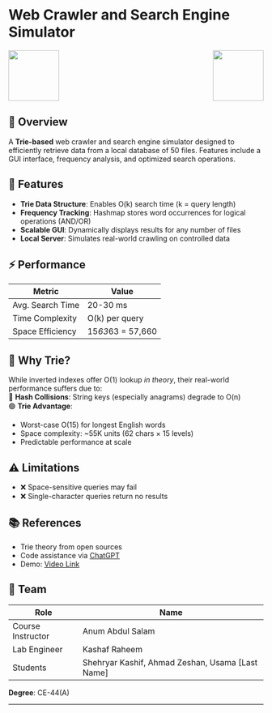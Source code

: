 # Web Crawler and Search Engine Simulator  

<img src="media/image1.png" width="100" height="100" align="left">
<img src="media/image2.png" width="100" height="100" align="right">

<br clear="both">

## 📌 Overview  
A **Trie-based** web crawler and search engine simulator designed to efficiently retrieve data from a local database of 50 files. Features include a GUI interface, frequency analysis, and optimized search operations.

## 🚀 Features  
- **Trie Data Structure**: Enables O(k) search time (k = query length)  
- **Frequency Tracking**: Hashmap stores word occurrences for logical operations (AND/OR)  
- **Scalable GUI**: Dynamically displays results for any number of files  
- **Local Server**: Simulates real-world crawling on controlled data  

## ⚡ Performance  
| Metric          | Value               |
|-----------------|---------------------|
| Avg. Search Time | 20-30 ms           |
| Time Complexity | O(k) per query     |
| Space Efficiency| 15*63*63 = 57,660  |

## 🤔 Why Trie?  
While inverted indexes offer O(1) lookup *in theory*, their real-world performance suffers due to:  
🔴 **Hash Collisions**: String keys (especially anagrams) degrade to O(n)  
🟢 **Trie Advantage**:  
- Worst-case O(15) for longest English words  
- Space complexity: ~55K units (62 chars × 15 levels)  
- Predictable performance at scale  

## ⚠️ Limitations  
- ❌ Space-sensitive queries may fail  
- ❌ Single-character queries return no results  

## 📚 References  
- Trie theory from open sources  
- Code assistance via [ChatGPT](http://www.chat.openai.com)  
- Demo: [Video Link](https://drive.google.com/file/d/1m6o9M8psB91zPvFR-daR4sMZEHacrGtv/view)  

## 👥 Team  
| Role              | Name             |
|-------------------|------------------|
| Course Instructor | Anum Abdul Salam |
| Lab Engineer      | Kashaf Raheem    |
| Students          | Shehryar Kashif, Ahmad Zeshan, Usama [Last Name] |

**Degree**: CE-44(A)  

---
